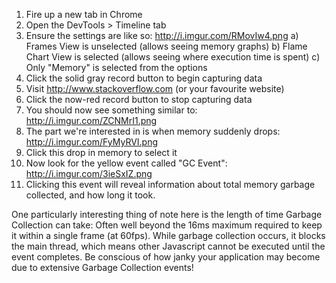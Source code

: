 1)  Fire up a new tab in Chrome
2)  Open the DevTools > Timeline tab
3)  Ensure the settings are like so: http://i.imgur.com/RMovIw4.png
  a) Frames View is unselected (allows seeing memory graphs)
  b) Flame Chart View is selected (allows seeing where execution time is spent)
  c) Only "Memory" is selected from the options
4)  Click the solid gray record button to begin capturing data
5)  Visit http://www.stackoverflow.com (or your favourite website)
6)  Click the now-red record button to stop capturing data
7)  You should now see something similar to: http://i.imgur.com/ZCNMrI1.png
8)  The part we're interested in is when memory suddenly drops:
    http://i.imgur.com/FyMyRVI.png
9)  Click this drop in memory to select it
10) Now look for the yellow event called "GC Event": http://i.imgur.com/3ieSxIZ.png
11) Clicking this event will reveal information about total memory garbage
    collected, and how long it took.

One particularly interesting thing of note here is the length of time Garbage
Collection can take: Often well beyond the 16ms maximum required to keep it
within a single frame (at 60fps). While garbage collection occurs, it blocks the
main thread, which means other Javascript cannot be executed until the event
completes. Be conscious of how janky your application may become due to
extensive Garbage Collection events!

